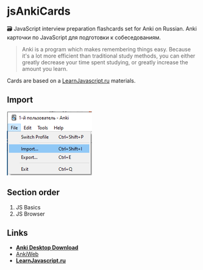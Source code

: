 # jsAnkiCards
🗃 JavaScript interview preparation flashcards set for Anki on Russian. Anki карточки по JavaScript для подготовки к собеседованиям. 

> Anki is a program which makes remembering things easy. Because it's a lot more efficient than traditional study methods, you can either greatly decrease your time spent studying, or greatly increase the amount you learn.

Cards are based on a [LearnJavascript.ru](https://learn.javascript.ru/) materials.

## Import

![how to import](./import.png)

## Section order

1. JS Basics
2. JS Browser

## Links 

- [**Anki Desktop Download**](https://apps.ankiweb.net/#download)
- [AnkiWeb](https://ankiweb.net/)
- [**LearnJavascript.ru**](https://learn.javascript.ru/)
